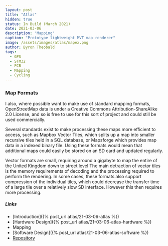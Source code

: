 ```yaml
---
layout: post
title: "Atlas"
hidden: true
status: In Build (March 2021)
date: 2021-03-06
description: 'Mapping'
caption: "Prototype lightweight MVT map renderer"
image: /assets/images/atlas/mapex.png
author: Byron Theobald
tags: 
  - GPS
  - STM32
  - PCB
  - Mapping
  - Cycling
---
```


### Map Formats

I also, where possible want to make use of standard mapping formats, OpenStreetMap data is under a Creative Commons Attribution-ShareAlike 2.0 License, and so is free to use for this sort of project and could still be used commercially. 

Several standards exist to make processing these maps more efficient to access, such as Mapbox Vector Tiles, which splits up a map into smaller recursive tiles held in a SQL database, or Mapsforge which provides map data in a indexed binary file. Using these formats would mean that additional maps could easily be stored on an SD card and updated regularly. 

Vector formats are small, requiring around a gigabyte to map the entire of the United Kingdom down to street level The main detraction of vector tiles is the memory requirements of decoding and the processing required to perform the rendering. In some cases, these formats also support compression of the individual tiles, which could decrease the transfer time of a large tile over a relatively slow SD interface. However this then requires more processing.

##### Links

- [Introduction]({% post_url atlas/21-03-06-atlas %})
- [Hardware Design]({% post_url atlas/21-03-06-atlas-hardware %})
- Mapping
- [Software Design]({% post_url atlas/21-03-06-atlas-software %})
- [Repository](https://github.com/btheobald/atlas/tree/atlas_dev)
